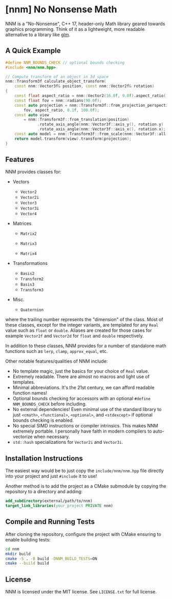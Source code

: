 # [nnm] No Nonsense Math

NNM is a "No-Nonsense", C++ 17, header-only Math library geared towards graphics programming. Think of it as a lightweight, more readable alternative to a library like [glm](https://github.com/g-truc/glm).

## A Quick Example

```cpp
#define NNM_BOUNDS_CHECK // optional bounds checking
#include <nnm/nnm.hpp>

// Compute transform of an object in 3d space
nnm::Transform3f calculate_object_transform(
    const nnm::Vector3f& position, const nnm::Vector2f& rotation)
{	
    const float aspect_ratio = nnm::Vector2(16.0f, 9.0f).aspect_ratio();
    const float fov = nnm::radians(90.0f);
    const auto projection = nnm::Transform3f::from_projection_perspective(
        fov, aspect_ratio, 0.1f, 100.0f);
    const auto view
        = nnm::Transform3f::from_translation(position)
              .rotate_axis_angle(nnm::Vector3f::axis_y(), rotation.y)
              .rotate_axis_angle(nnm::Vector3f::axis_x(), rotation.x);
    const auto model = nnm::Transform3f::from_scale(nnm::Vector3f::all(0.5f));
    return model.transform(view).transform(projection);
}
```

## Features

NNM provides classes for:

* Vectors

  * `Vector2`
  * `Vector2i`
  * `Vector3`
  * `Vector3i`
  * `Vector4`

* Matrices

  * `Matrix2`

  * `Matrix3`
  * `Matrix4`

* Transformations

  * `Basis2`
  * `Transform2`
  * `Basis3`
  * `Transform3`

* Misc.

  * `Quaternion`

where the trailing number represents the "dimension" of the class. Most of these classes, except for the integer variants, are templated for any `Real` value such as `float` or `double`. Aliases are created for those cases for example `Vector2f` and `Vector2d` for `float` and `double` respectively.

In addition to these classes, NNM provides for a number of standalone math functions such as `lerp`, `clamp`, `approx_equal`, etc.



Other notable features/qualities of NNM include:

* No template magic, just the basics for your choice of `Real` value.
* Extremely readable. There are almost no macros and light use of templates.
* Minimal abbreviations. It's the 21st century, we can afford readable function names!
* Optional bounds checking for accessors with an optional `#define NNM_BOUNDS_CHECK` before including.
* No external dependencies! Even minimal use of the standard library to just `<cmath>`, `<functional>`, `<optional>`, and `<stdexcept>` if optional bounds checking is enabled.
* No special SIMD instructions or compiler intrinsics. This makes NNM extremely portable. I personally have faith in modern compilers to auto-vectorize when necessary.
* `std::hash` specializations for `Vector2i` and `Vector3i`.



## Installation Instructions

The easiest way would be to just copy the `include/nnm/nnm.hpp` file directly into your project and just `#include` it to use! 

Another method is to add the project as a CMake submodule by copying the repository to a directory and adding:

```cmake
add_subdirectory(external/path/to/nnm)
target_link_libraries(your_project PRIVATE nnm)
```



## Compile and Running Tests

After cloning the repository, configure the project with CMake ensuring to enable building tests:

```bash
cd nnm
mkdir build
cmake -S . -B build -DNNM_BUILD_TESTS=ON
cmake --build build
```



## License

NNM is licensed under the MIT license. See `LICENSE.txt` for full license.
